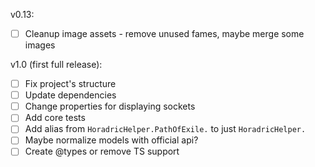 v0.13:
- [ ] Cleanup image assets - remove unused fames, maybe merge some images

v1.0 (first full release):
- [ ] Fix project's structure
- [ ] Update dependencies
- [ ] Change properties for displaying sockets
- [ ] Add core tests
- [ ] Add alias from `HoradricHelper.PathOfExile.` to just `HoradricHelper.`
- [ ] Maybe normalize models with official api?
- [ ] Create @types or remove TS support
